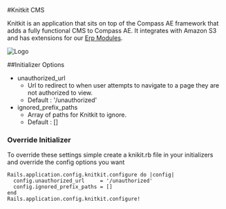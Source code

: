 #Knitkit CMS

Knitkit is an application that sits on top of the Compass AE framework that adds a fully functional CMS to Compass AE.  It integrates with Amazon S3 and has extensions for our <a href="https://github.com/portablemind/Erp-Modules">Erp Modules</a>.

![Logo](http://development.compassagile.com/sites/site-1/images/knitkit.png?1323038265)

##Initializer Options

- unauthorized\_url
  - Url to redirect to when user attempts to navigate to a page they are not authorized to view.
  - Default : '/unauthorized'
- ignored\_prefix\_paths
  - Array of paths for Knitkit to ignore.
  - Default : []

### Override Initializer

To override these settings simple create a knikit.rb file in your initializers and override the config options you want

    Rails.application.config.knitkit.configure do |config|
      config.unauthorized_url     = '/unauthorized'
      config.ignored_prefix_paths = []
    end
    Rails.application.config.knitkit.configure!
